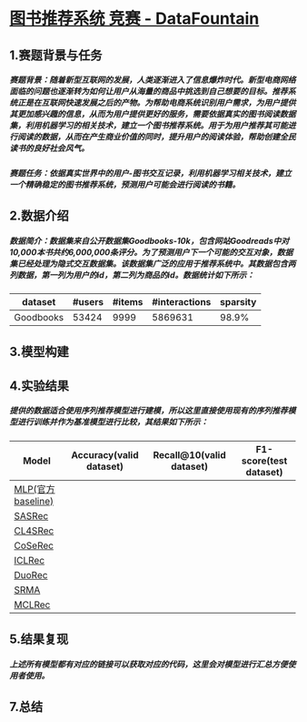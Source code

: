 

# [图书推荐系统 竞赛 - DataFountain](https://www.datafountain.cn/competitions/542)

## 1.赛题背景与任务

##### 赛题背景：随着新型互联网的发展，人类逐渐进入了信息爆炸时代。新型电商网络面临的问题也逐渐转为如何让用户从海量的商品中挑选到自己想要的目标。推荐系统正是在互联网快速发展之后的产物。为帮助电商系统识别用户需求，为用户提供其更加感兴趣的信息，从而为用户提供更好的服务，需要依据真实的图书阅读数据集，利用机器学习的相关技术，建立一个图书推荐系统。用于为用户推荐其可能进行阅读的数据，从而在产生商业价值的同时，提升用户的阅读体验，帮助创建全民读书的良好社会风气。

##### 赛题任务：依据真实世界中的用户-图书交互记录，利用机器学习相关技术，建立一个精确稳定的图书推荐系统，预测用户可能会进行阅读的书籍。

## 2.数据介绍

##### 数据简介：数据集来自公开数据集Goodbooks-10k，包含网站Goodreads中对10,000本书共约6,000,000条评分。为了预测用户下一个可能的交互对象，数据集已经处理为隐式交互数据集。该数据集广泛的应用于推荐系统中。其数据包含两列数据，第一列为用户的id，第二列为商品的id。数据统计如下所示：

| dataset   | #users | #items | #interactions | sparsity |
| --------- | ------ | ------ | ------------- | -------- |
| Goodbooks | 53424  | 9999   | 5869631       | 98.9%    |

## 3.模型构建

## 4.实验结果

##### 提供的数据适合使用序列推荐模型进行建模，所以这里直接使用现有的序列推荐模型进行训练并作为基准模型进行比较，其结果如下所示：

| Model                                                        | Accuracy(valid dataset) | Recall@10(valid dataset) | F1-score(test dataset) |
| ------------------------------------------------------------ | -------- | ------ | -------- |
| [MLP(官方baseline)](https://work.datafountain.cn/forum?id=563&type=2&source=1) |          |        |          |
| [SASRec](https://arxiv.org/abs/1808.09781)                   |          |        |          |
| [CL4SRec](https://arxiv.org/abs/2010.14395)                  |          |        |          |
| [CoSeRec](https://arxiv.org/abs/2108.06479)                  |          |        |          |
| [ICLRec](https://arxiv.org/pdf/2202.02519.pdf)               |          |        |          |
| [DuoRec](https://arxiv.org/abs/2110.05730)                   |          |        |          |
| [SRMA](https://arxiv.org/abs/2203.15508)                     |          |        |          |
| [MCLRec](https://github.com/QinHsiu/MCLRec)                  |          |        |          |

## 5.结果复现

##### 上述所有模型都有对应的链接可以获取对应的代码，这里会对模型进行汇总方便使用者使用。

## 7.总结



